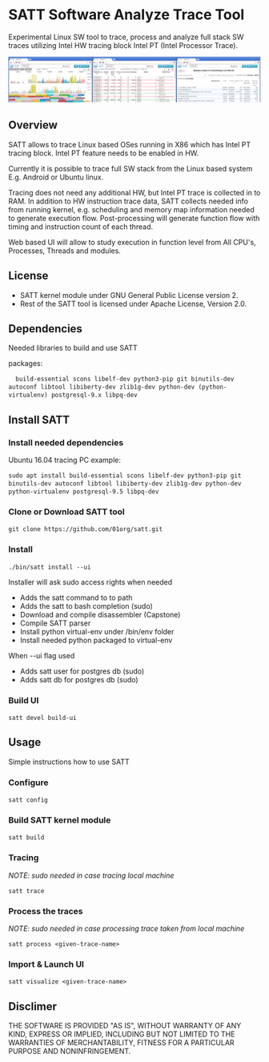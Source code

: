 # SATT Software Analyze Trace Tool

Experimental Linux SW tool to trace, process and analyze full stack SW traces utilizing Intel HW tracing block Intel PT (Intel Processor Trace).

![alt text](https://raw.githubusercontent.com/01org/satt/master/doc/img/sat-intro-gui.jpg)

## Overview

SATT allows to trace Linux based OSes running in X86 which has Intel PT tracing block. Intel PT feature needs to be enabled in HW.

Currently it is possible to trace full SW stack from the Linux based system E.g. Android or Ubuntu linux.

Tracing does not need any additional HW, but Intel PT trace is collected in to RAM. In addition to HW instruction trace data, SATT collects needed info from running kernel, e.g. scheduling and memory map information needed to generate execution flow. Post-processing will generate function flow with timing and instruction count of each thread.

Web based UI will allow to study execution in function level from All CPU's, Processes, Threads and modules.

## License

 * SATT kernel module under GNU General Public License version 2.
 * Rest of the SATT tool is licensed under Apache License, Version 2.0.

## Dependencies

  Needed libraries to build and use SATT

  packages:
```
  build-essential scons libelf-dev python3-pip git binutils-dev autoconf libtool libiberty-dev zlib1g-dev python-dev (python-virtualenv) postgresql-9.x libpq-dev
```

## Install SATT

### Install needed dependencies
Ubuntu 16.04 tracing PC example:
```
sudo apt install build-essential scons libelf-dev python3-pip git binutils-dev autoconf libtool libiberty-dev zlib1g-dev python-dev python-virtualenv postgresql-9.5 libpq-dev
```

### Clone or Download SATT tool
```
git clone https://github.com/01org/satt.git
```

### Install
```
./bin/satt install --ui

```
Installer will ask sudo access rights when needed
 * Adds the satt command to to path
 * Adds the satt to bash completion (sudo)
 * Download and compile disassembler (Capstone)
 * Compile SATT parser
 * Install python virtual-env under <satt>/bin/env folder
 * Install needed python packaged to virtual-env

When --ui flag used
 * Adds satt user for postgres db (sudo)
 * Adds satt db for postgres db (sudo)

### Build UI
```
satt devel build-ui

```

## Usage

Simple instructions how to use SATT

### Configure
```
satt config
```

### Build SATT kernel module
```
satt build
```

### Tracing
*NOTE: sudo needed in case tracing local machine*
```
satt trace
```

### Process the traces
*NOTE: sudo needed in case processing trace taken from local machine*
```
satt process <given-trace-name>
```

### Import & Launch UI
```
satt visualize <given-trace-name>
```

## Disclimer

THE SOFTWARE IS PROVIDED "AS IS", WITHOUT WARRANTY OF ANY KIND,
EXPRESS OR IMPLIED, INCLUDING BUT NOT LIMITED TO THE WARRANTIES OF
MERCHANTABILITY, FITNESS FOR A PARTICULAR PURPOSE AND NONINFRINGEMENT.
